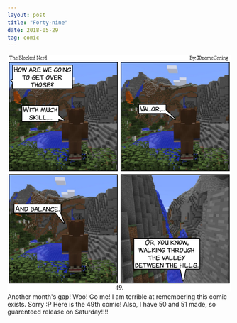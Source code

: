 ```yaml
---
layout: post
title: "Forty-nine"
date: 2018-05-29
tag: comic
---
```

<img src="/comics/comic49.png" alt="49" class="inline" />
Another month's gap! Woo! Go me! I am terrible at remembering this comic exists. Sorry :P
Here is the 49th comic!
Also, I have 50 and 51 made, so guarenteed release on Saturday!!!!

